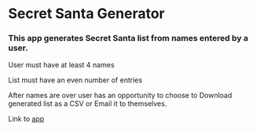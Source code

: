 # Secret Santa Generator

### This app generates Secret Santa list from names entered by a user.

User must have at least 4 names

List must have an even number of entries

After names are over user has an opportunity to choose to Download generated list as a CSV or Email it to themselves.

Link to [app](https://aqueous-oasis-62658.herokuapp.com/)